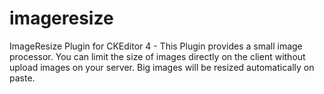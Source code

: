 imageresize
===========

ImageResize Plugin for CKEditor 4 - This Plugin provides a small image processor. You can limit the size of images directly on the client without upload images on your server. Big images will be resized automatically on paste.
